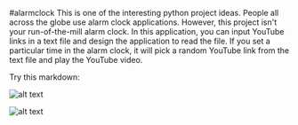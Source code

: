 #alarmclock
This is one of the interesting python project ideas.
People all across the globe use alarm clock applications. 
However, this project isn't your run-of-the-mill alarm clock. In this application, you can 
input YouTube links in a text file and design the application to read the file.
If you set a particular time in the alarm clock, it will pick a random YouTube link from the 
text file and play the YouTube video.




Try this markdown:

![alt text](https://github.com/sangeetaPalankar/python-alarmclock/blob/main/alarmC1.png?raw=true)

![alt text](https://github.com/sangeetaPalankar/python-alarmclock/blob/main/alarmC2.png?raw=true)
